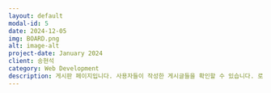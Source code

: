 ```yaml
---
layout: default
modal-id: 5
date: 2024-12-05
img: BOARD.png
alt: image-alt
project-date: January 2024
client: 송현석
category: Web Development
description: 게시판 페이지입니다. 사용자들이 작성한 게시글들을 확인할 수 있습니다. 로그인 이후에는 게시글 작성 및 수정이 가능하며 다른 사용자의 게시글에 댓글 및 좋아요 기능도 이용할 수 있습니다.
---
```


